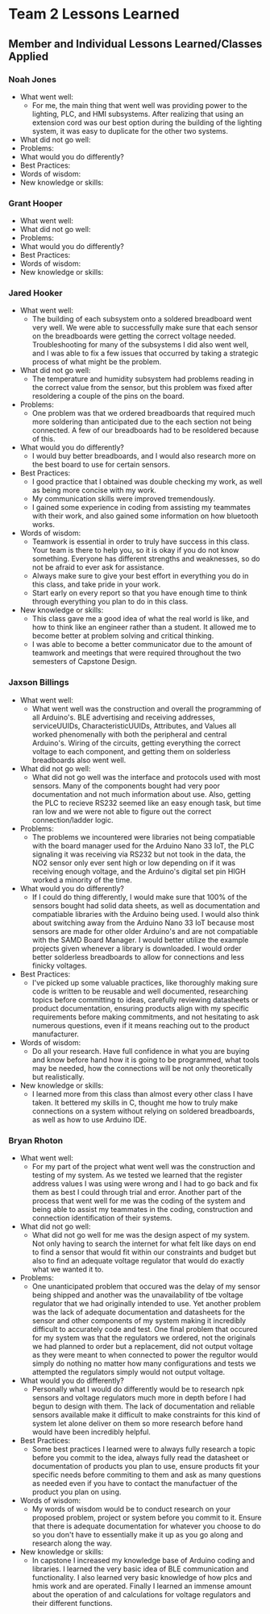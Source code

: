 # Team 2 Lessons Learned

## Member and Individual Lessons Learned/Classes Applied

### Noah Jones

- What went well:
    - For me, the main thing that went well was providing power to the lighting, PLC, and HMI subsystems. After realizing that using an extension cord was our best option during the building of the lighting system, it was easy to duplicate for the other two systems.
- What did not go well:
- Problems:
- What would you do differently?
- Best Practices:
- Words of wisdom:
- New knowledge or skills:

### Grant Hooper

- What went well:
- What did not go well:
- Problems:
- What would you do differently?
- Best Practices:
- Words of wisdom:
- New knowledge or skills:

### Jared Hooker

- What went well:
    - The building of each subsystem onto a soldered breadboard went very well. We were able to successfully make sure that each sensor on the breadboards were getting the correct voltage needed. Troubleshooting for many of the subsystems I did also went well, and I was able to fix a few issues that occurred by taking a strategic process of what might be the problem.
- What did not go well:
    - The temperature and humidity subsystem had problems reading in the correct value from the sensor, but this problem was fixed after resoldering a couple of the pins on the board.
- Problems:
    - One problem was that we ordered breadboards that required much more soldering than anticipated due to the each section not being connected. A few of our breadboards had to be resoldered because of this.
- What would you do differently?
    - I would buy better breadboards, and I would also research more on the best board to use for certain sensors.
- Best Practices:
    - I good practice that I obtained was double checking my work, as well as being more concise with my work.
    -  My communication skills were improved tremendously.
    -  I gained some experience in coding from assisting my teammates with their work, and also gained some information on how bluetooth works.
- Words of wisdom:
    - Teamwork is essential in order to truly have success in this class. Your team is there to help you, so it is okay if you do not know something. Everyone has different strengths and weaknesses, so do not be afraid to ever ask for assistance.
    - Always make sure to give your best effort in everything you do in this class, and take pride in your work.
    - Start early on every report so that you have enough time to think through everything you plan to do in this class.
- New knowledge or skills:
    - This class gave me a good idea of what the real world is like, and how to think like an engineer rather than a student. It allowed me to become better at problem solving and critical thinking.
    - I was able to become a better communicator due to the amount of teamwork and meetings that were required throughout the two semesters of Capstone Design.

### Jaxson Billings

- What went well:
    - What went well was the construction and overall the programming of all Arduino's. BLE advertising and receiving addresses, serviceUUIDs, CharacteristicUUIDs, Attributes, and Values all worked phenomenally with both the peripheral and central Arduino's. Wiring of the circuits, getting everything the correct voltage to each component,  and getting them on solderless breadboards also went well.
- What did not go well:
    - What did not go well was the interface and protocols used with most sensors. Many of the components bought had very poor documentation and not much information about use. Also, getting the PLC to recieve RS232 seemed like an easy enough task, but time ran low and we were not able to figure out the correct connection/ladder logic.
- Problems:
    - The problems we incountered were libraries not being compatiable with the board manager used for the Arduino Nano 33 IoT, the PLC signaling it was receiving via RS232 but not took in the data, the NO2 sensor only ever sent high or low depending on if it was receiving enough voltage, and  the Arduino's digital set pin HIGH worked a minority of the time.
- What would you do differently?
    - If I could do thing differently, I would make sure that 100% of the sensors bought had solid data sheets, as well as documentation and compatiable libraries with the Arduino being used. I would also think about switching away from the Arduino Nano 33 IoT because most sensors are made for other older Arduino's and are not compatiable with the SAMD Board Manager. I would better utilize the example projects given whenever a library is downloaded. I would order better solderless breadboards to allow for connections and less finicky voltages.
- Best Practices:
    - I've picked up some valuable practices, like thoroughly making sure code is written to be reusable and well documented, researching topics before committing to ideas, carefully reviewing datasheets or product documentation, ensuring products align with my specific requirements before making commitments, and not hesitating to ask numerous questions, even if it means reaching out to the product manufacturer.
- Words of wisdom:
    - Do all your research. Have full confidence in what you are buying and know before hand how it is going to be programmed, what tools may be needed, how the connections will be not only theoretically but realistically.
- New knowledge or skills:
    - I learned more from this class than almost every other class I have taken. It bettered my skills in C, thought me how to truly make connections on a system without relying on soldered breadboards, as well as how to use Arduino IDE.

### Bryan Rhoton

- What went well:
    - For my part of the project what went well was the construction and testing of my system. As we tested we learned that the register address values I was using were wrong and I had to go back and fix them as best I could through trial and error. Another part of the process that went well for me was the coding of the system and being able to assist my teammates in the coding, construction and connection identification of their systems.
- What did not go well:
    - What did not go well for me was the design aspect of my system. Not only having to search the internet for what felt like days on end to find a sensor that would fit within our constraints and budget but also to find an adequate voltage regulator that would do exactly what we wanted it to.
- Problems:
    - One unanticipated problem that occured was the delay of my sensor being shipped and another was the unavailability of tbe voltage regulator that we had originally intended to use. Yet another problem was the lack of adequate documentation and datasheets for the sensor and other components of my system making it incredibly difficult to accurately code and test. One final problem that occured for my system was that the regulators we ordered, not the originals we had planned to order but a replacement, did not output voltage as they were meant to when connected to power the regultor would simply do nothing no matter how many configurations and tests we attempted the regulators simply would not output voltage.
- What would you do differently?
    - Personally what I would do differently would be to research npk sensors and voltage regulators much more in depth before I had begun to design with them. The lack of documentation and reliable sensors available make it difficult to make constraints for this kind of system let alone deliver on them so more research before hand would have been incredibly helpful.
- Best Practices:
    - Some best practices I learned were to always fully research a topic before you commit to the idea, always fully read the datasheet or documentation of products you plan to use, ensure products fit your specific needs before commiting to them and ask as many questions as needed even if you have to contact the manufactuer of the product you plan on using.
- Words of wisdom:
    - My words of wisdom would be to conduct research on your proposed problem, project or system before you commit to it. Ensure that there is adequate documentation for whatever you choose to do so you don't have to essentially make it up as you go along and research along the way.
- New knowledge or skills:
    - In capstone I increased my knowledge base of Arduino coding and libraries. I learned the very basic idea of BLE communication and functionality. I also learned very basic knowledge of how plcs and hmis work and are operated. Finally I learned an immense amount about the operation of and calculations for voltage regulators and their different functions.
